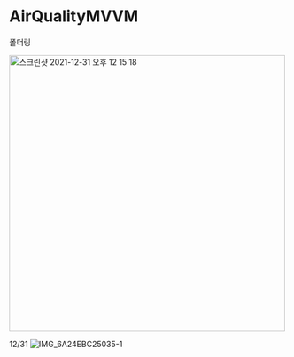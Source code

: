 # AirQualityMVVM

폴더링


<img width="498" alt="스크린샷 2021-12-31 오후 12 15 18" src="https://user-images.githubusercontent.com/73145656/147801055-a57a3222-8677-4bc4-8c51-8819e3a2c287.png">


12/31
![IMG_6A24EBC25035-1](https://user-images.githubusercontent.com/73145656/147801030-6d9bddbe-a980-4ac1-ad8f-b98335dc4623.jpeg)
